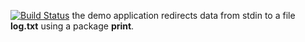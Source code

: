 [![Build Status](https://travis-ci.org/Alexey01M/lab11.svg?branch=master)](https://travis-ci.org/Alexey01M/lab10)
the demo application redirects data from stdin to a file **log.txt** using a package **print**.
